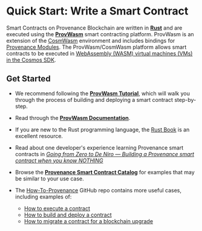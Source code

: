 # Quick Start: Write a Smart Contract

Smart Contracts on Provenance Blockchain are written in [**Rust**](https://www.rust-lang.org/) and are executed using the
[**ProvWasm**](https://github.com/provenance-io/provwasm) smart contracting platform. ProvWasm is an extension of the
[CosmWasm](https://cosmwasm.com/) environment and includes bindings for [Provenance Modules](/docs/pb/modules).
The ProvWasm/CosmWasm platform allows smart contracts to be executed in
[WebAssembly (WASM) virtual machines (VMs) in the Cosmos SDK](https://interchain-io.medium.com/virtual-machines-take-off-in-the-cosmos-3d11bd6ae942).

## Get Started

- We recommend following the [**ProvWasm Tutorial**](https://github.com/provenance-io/provwasm/blob/main/docs/tutorial/01-overview.md),
  which will walk you through the process of building and deploying a smart contract step-by-step.

- Read through the [**ProvWasm Documentation**](/docs/sdk/z-smart-contracts/).

- If you are new to the Rust programming language, the [Rust Book](https://doc.rust-lang.org/book/) is an excellent resource.

- Read about one developer's experience learning Provenance smart contracts in
  [_Going from Zero to De Niro — Building a Provenance smart contract when you know NOTHING_](https://medium.com/provenanceblockchain/going-from-zero-to-de-niro-building-a-provenance-smart-contract-when-you-know-nothing-19a676430bfb)

- Browse the [**Provenance Smart Contract Catalog**](/docs/discover/smart-contract-catalog.md) for examples that may be
  similar to your use case.

- The [How-To-Provenance](https://github.com/provenance-io/how-to-provenance) GitHub repo contains more useful
  cases, including examples of:
  - [How to execute a contract](https://github.com/provenance-io/how-to-provenance/tree/main/bilateral-trade-example)
  - [How to build and deploy a contract](https://github.com/provenance-io/how-to-provenance/tree/main/provenance-smart-contract-example)
  - [How to migrate a contract for a blockchain upgrade](https://github.com/provenance-io/how-to-provenance/tree/main/provenance-contract-migration-example)
